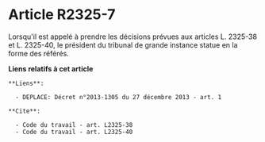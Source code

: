 # Article R2325-7

Lorsqu'il est appelé à prendre les décisions prévues aux articles L. 2325-38 et L. 2325-40, le président du tribunal de
grande instance statue en la forme des référés.

**Liens relatifs à cet article**

	**Liens**:

	  - DEPLACE: Décret n°2013-1305 du 27 décembre 2013 - art. 1

	**Cite**:

	  - Code du travail - art. L2325-38
	  - Code du travail - art. L2325-40
